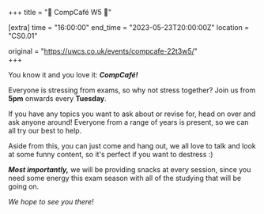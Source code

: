 +++
title = "🍵 CompCafé W5 🍰"

[extra]
time = "16:00:00"
end_time = "2023-05-23T20:00:00Z"
location = "CS0.01"

original = "https://uwcs.co.uk/events/compcafe-22t3w5/"    
+++

You know it and you love it: ***CompCafé!*** 

Everyone is stressing from exams, so why not stress together? Join us from **5pm** onwards every **Tuesday**. 

If you have any topics you want to ask about or revise for, head on over and ask anyone around! Everyone from a range of years is present, so we can all try our best to help.

Aside from this, you can just come and hang out, we all love to talk and look at some funny content, so it's perfect if you want to destress :)

***Most importantly,*** we will be providing snacks at every session, since you need some energy this exam season with all of the studying that will be going on. 

*We hope to see you there!*
